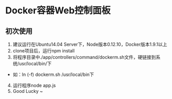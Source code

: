 # Docker容器Web控制面板
## 初次使用 ##
1. 建议运行在Ubuntu14.04 Server下，Node版本0.12.10，Docker版本1.9.1以上
2. clone项目后，运行npm install
3. 将程序目录中./app/controllers/command/dockerm.sh文件，硬链接到系统/usr/local/bin/下
- 如：ln (-f) dockerm.sh /usr/local/bin下
4. 运行程序node app.js
5. Good Lucky ~
